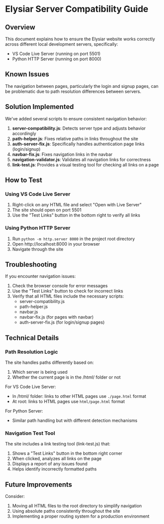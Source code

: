 # Elysiar Server Compatibility Guide

## Overview

This document explains how to ensure the Elysiar website works correctly across different local development servers, specifically:
- VS Code Live Server (running on port 5501)
- Python HTTP Server (running on port 8000)

## Known Issues

The navigation between pages, particularly the login and signup pages, can be problematic due to path resolution differences between servers.

## Solution Implemented

We've added several scripts to ensure consistent navigation behavior:

1. **server-compatibility.js**: Detects server type and adjusts behavior accordingly
2. **path-helper.js**: Fixes relative paths in links throughout the site
3. **auth-server-fix.js**: Specifically handles authentication page links (login/signup)
4. **navbar-fix.js**: Fixes navigation links in the navbar
5. **navigation-validator.js**: Validates all navigation links for correctness
6. **link-test.js**: Provides a visual testing tool for checking all links on a page

## How to Test

### Using VS Code Live Server
1. Right-click on any HTML file and select "Open with Live Server"
2. The site should open on port 5501
3. Use the "Test Links" button in the bottom right to verify all links

### Using Python HTTP Server
1. Run `python -m http.server 8000` in the project root directory
2. Open http://localhost:8000 in your browser
3. Navigate through the site

## Troubleshooting

If you encounter navigation issues:

1. Check the browser console for error messages
2. Use the "Test Links" button to check for incorrect links
3. Verify that all HTML files include the necessary scripts:
   - server-compatibility.js
   - path-helper.js
   - navbar.js
   - navbar-fix.js (for pages with navbar)
   - auth-server-fix.js (for login/signup pages)

## Technical Details

### Path Resolution Logic

The site handles paths differently based on:
1. Which server is being used
2. Whether the current page is in the /html/ folder or not

For VS Code Live Server:
- In /html/ folder: links to other HTML pages use `./page.html` format
- At root: links to HTML pages use `html/page.html` format

For Python Server:
- Similar path handling but with different detection mechanisms

### Navigation Test Tool

The site includes a link testing tool (link-test.js) that:
1. Shows a "Test Links" button in the bottom right corner
2. When clicked, analyzes all links on the page
3. Displays a report of any issues found
4. Helps identify incorrectly formatted paths

## Future Improvements

Consider:
1. Moving all HTML files to the root directory to simplify navigation
2. Using absolute paths consistently throughout the site
3. Implementing a proper routing system for a production environment
